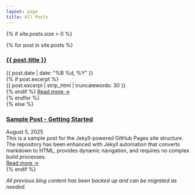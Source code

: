 ```yaml
---
layout: page
title: All Posts
---
```


{% if site.posts.size > 0 %}
<div class="post-list">
  {% for post in site.posts %}
    <article class="post-preview">
      <h3><a href="{{ site.baseurl }}{{ post.url }}">{{ post.title }}</a></h3>
      <div class="post-date">{{ post.date | date: "%B %d, %Y" }}</div>
      {% if post.excerpt %}
        <div class="post-excerpt">
          {{ post.excerpt | strip_html | truncatewords: 30 }}
        </div>
      {% endif %}
      <a href="{{ site.baseurl }}{{ post.url }}" class="read-more">Read more →</a>
    </article>
  {% endfor %}
</div>
{% else %}
<div class="post-list">
  <article class="post-preview">
    <h3><a href="{{ site.baseurl }}/posts/sample-post/">Sample Post - Getting Started</a></h3>
    <div class="post-date">August 5, 2025</div>
    <div class="post-excerpt">
      This is a sample post for the Jekyll-powered GitHub Pages site structure. The repository has been enhanced with Jekyll automation that converts markdown to HTML, provides dynamic navigation, and requires no complex build processes.
    </div>
    <a href="{{ site.baseurl }}/posts/sample-post/" class="read-more">Read more →</a>
  </article>
</div>
{% endif %}

*All previous blog content has been backed up and can be migrated as needed.*